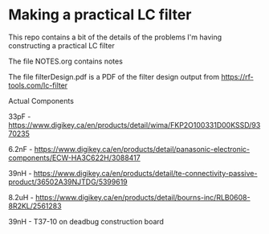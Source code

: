 # Making a practical LC filter

This repo contains a bit of the details of the problems I'm having constructing a practical LC filter

The file NOTES.org contains notes

The file filterDesign.pdf is a PDF of the filter design output from https://rf-tools.com/lc-filter

Actual Components

33pF  - https://www.digikey.ca/en/products/detail/wima/FKP2O100331D00KSSD/9370235

6.2nF - https://www.digikey.ca/en/products/detail/panasonic-electronic-components/ECW-HA3C622H/3088417

39nH  - https://www.digikey.ca/en/products/detail/te-connectivity-passive-product/36502A39NJTDG/5399619

8.2uH - https://www.digikey.ca/en/products/detail/bourns-inc/RLB0608-8R2KL/2561283

39nH  - T37-10 on deadbug construction board
